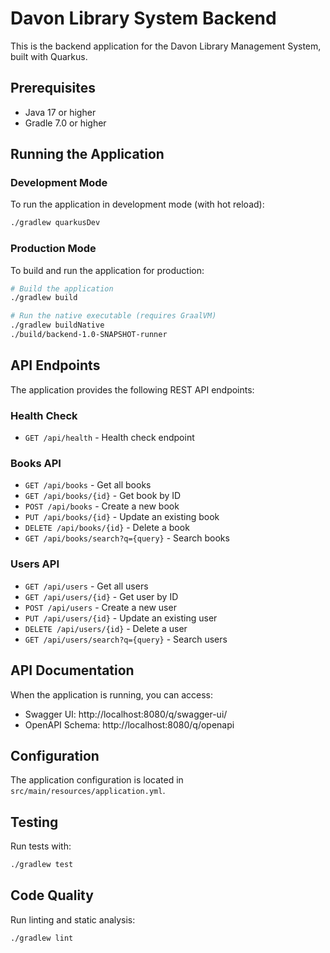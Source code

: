 # Davon Library System Backend

This is the backend application for the Davon Library Management System, built with Quarkus.

## Prerequisites

- Java 17 or higher
- Gradle 7.0 or higher

## Running the Application

### Development Mode

To run the application in development mode (with hot reload):

```bash
./gradlew quarkusDev
```

### Production Mode

To build and run the application for production:

```bash
# Build the application
./gradlew build

# Run the native executable (requires GraalVM)
./gradlew buildNative
./build/backend-1.0-SNAPSHOT-runner
```

## API Endpoints

The application provides the following REST API endpoints:

### Health Check

- `GET /api/health` - Health check endpoint

### Books API

- `GET /api/books` - Get all books
- `GET /api/books/{id}` - Get book by ID
- `POST /api/books` - Create a new book
- `PUT /api/books/{id}` - Update an existing book
- `DELETE /api/books/{id}` - Delete a book
- `GET /api/books/search?q={query}` - Search books

### Users API

- `GET /api/users` - Get all users
- `GET /api/users/{id}` - Get user by ID
- `POST /api/users` - Create a new user
- `PUT /api/users/{id}` - Update an existing user
- `DELETE /api/users/{id}` - Delete a user
- `GET /api/users/search?q={query}` - Search users

## API Documentation

When the application is running, you can access:

- Swagger UI: http://localhost:8080/q/swagger-ui/
- OpenAPI Schema: http://localhost:8080/q/openapi

## Configuration

The application configuration is located in `src/main/resources/application.yml`.

## Testing

Run tests with:

```bash
./gradlew test
```

## Code Quality

Run linting and static analysis:

```bash
./gradlew lint
```

